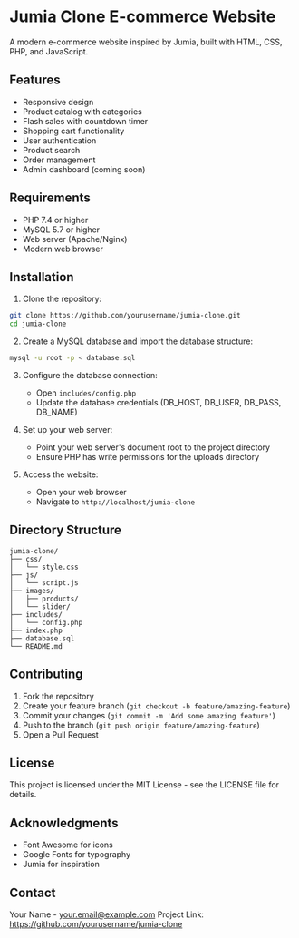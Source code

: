# Jumia Clone E-commerce Website

A modern e-commerce website inspired by Jumia, built with HTML, CSS, PHP, and JavaScript.

## Features

- Responsive design
- Product catalog with categories
- Flash sales with countdown timer
- Shopping cart functionality
- User authentication
- Product search
- Order management
- Admin dashboard (coming soon)

## Requirements

- PHP 7.4 or higher
- MySQL 5.7 or higher
- Web server (Apache/Nginx)
- Modern web browser

## Installation

1. Clone the repository:
```bash
git clone https://github.com/yourusername/jumia-clone.git
cd jumia-clone
```

2. Create a MySQL database and import the database structure:
```bash
mysql -u root -p < database.sql
```

3. Configure the database connection:
   - Open `includes/config.php`
   - Update the database credentials (DB_HOST, DB_USER, DB_PASS, DB_NAME)

4. Set up your web server:
   - Point your web server's document root to the project directory
   - Ensure PHP has write permissions for the uploads directory

5. Access the website:
   - Open your web browser
   - Navigate to `http://localhost/jumia-clone`

## Directory Structure

```
jumia-clone/
├── css/
│   └── style.css
├── js/
│   └── script.js
├── images/
│   ├── products/
│   └── slider/
├── includes/
│   └── config.php
├── index.php
├── database.sql
└── README.md
```

## Contributing

1. Fork the repository
2. Create your feature branch (`git checkout -b feature/amazing-feature`)
3. Commit your changes (`git commit -m 'Add some amazing feature'`)
4. Push to the branch (`git push origin feature/amazing-feature`)
5. Open a Pull Request

## License

This project is licensed under the MIT License - see the LICENSE file for details.

## Acknowledgments

- Font Awesome for icons
- Google Fonts for typography
- Jumia for inspiration

## Contact

Your Name - your.email@example.com
Project Link: https://github.com/yourusername/jumia-clone 